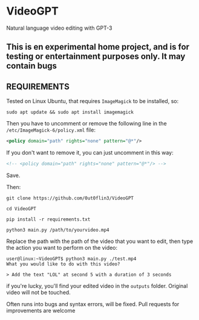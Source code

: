 # VideoGPT
Natural language video editing with GPT-3 

## **This is en experimental home project, and is for testing or entertainment purposes only. It may contain bugs**

## REQUIREMENTS

Tested on Linux Ubuntu, that requires `ImageMagick` to be installed, so:

`sudo apt update && sudo apt install imagemagick`

Then you have to uncomment or remove the following line in the `/etc/ImageMagick-6/policy.xml` file:

```xml
<policy domain="path" rights="none" pattern="@*"/>
```

If you don't want to remove it, you can just uncomment in this way:

```xml
<!-- <policy domain="path" rights="none" pattern="@*"/> -->
```
Save.

Then:

`git clone https://github.com/0ut0flin3/VideoGPT`

`cd VideoGPT`

`pip install -r requirements.txt`

`python3 main.py /path/to/yourvideo.mp4`

Replace the path with the path of the video that you want to edit, then type the action you want to perform on the video:

```console
user@linux:~VideoGPT$ python3 main.py ./test.mp4
What you would like to do with this video?

> Add the text "LOL" at second 5 with a duration of 3 seconds
```

if you're lucky, you'll find your edited video in the `outputs` folder. Original video will not be touched.

Often runs into bugs and syntax errors, will be fixed. Pull requests for improvements are welcome




